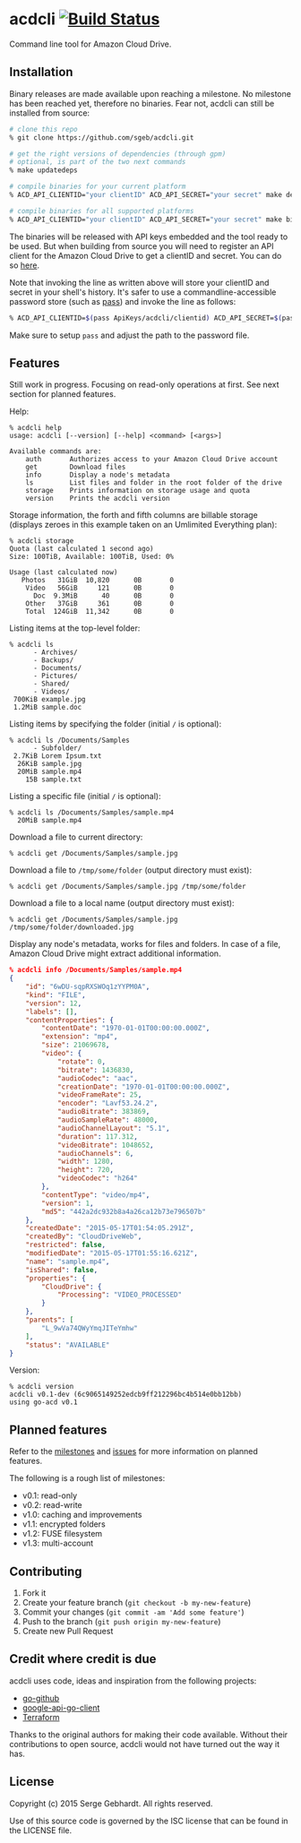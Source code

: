 # acdcli [![Build Status](https://travis-ci.org/sgeb/acdcli.svg?branch=master)](https://travis-ci.org/sgeb/acdcli)

Command line tool for Amazon Cloud Drive.

## Installation

Binary releases are made available upon reaching a milestone. No milestone has
been reached yet, therefore no binaries. Fear not, acdcli can still be installed
from source:

```bash
# clone this repo
% git clone https://github.com/sgeb/acdcli.git

# get the right versions of dependencies (through gpm)
# optional, is part of the two next commands
% make updatedeps

# compile binaries for your current platform
% ACD_API_CLIENTID="your clientID" ACD_API_SECRET="your secret" make dev

# compile binaries for all supported platforms
% ACD_API_CLIENTID="your clientID" ACD_API_SECRET="your secret" make bin
```

The binaries will be released with API keys embedded and the tool ready to be
used. But when building from source you will need to register an API client for
the Amazon Cloud Drive to get a clientID and secret. You can do so
[here](https://developer.amazon.com/public/apis/experience/cloud-drive/content/getting-started).

Note that invoking the line as written above will store your clientID and secret
in your shell's history. It's safer to use a commandline-accessible password
store (such as [pass](http://www.passwordstore.org/)) and invoke the line as
follows:

```bash
% ACD_API_CLIENTID=$(pass ApiKeys/acdcli/clientid) ACD_API_SECRET=$(pass ApiKeys/acdcli/secret) make bin
```

Make sure to setup `pass` and adjust the path to the password file.

## Features

Still work in progress. Focusing on read-only operations at first. See next
section for planned features.

Help:

```
% acdcli help
usage: acdcli [--version] [--help] <command> [<args>]

Available commands are:
    auth       Authorizes access to your Amazon Cloud Drive account
    get        Download files
    info       Display a node's metadata
    ls         List files and folder in the root folder of the drive
    storage    Prints information on storage usage and quota
    version    Prints the acdcli version
```

Storage information, the forth and fifth columns are billable storage (displays
zeroes in this example taken on an Umlimited Everything plan):

```
% acdcli storage
Quota (last calculated 1 second ago)
Size: 100TiB, Available: 100TiB, Used: 0%

Usage (last calculated now)
   Photos   31GiB  10,820      0B       0
    Video   56GiB     121      0B       0
      Doc  9.3MiB      40      0B       0
    Other   37GiB     361      0B       0
    Total  124GiB  11,342      0B       0
```

Listing items at the top-level folder:

```
% acdcli ls
      - Archives/
      - Backups/
      - Documents/
      - Pictures/
      - Shared/
      - Videos/
 700KiB example.jpg
 1.2MiB sample.doc
```

Listing items by specifying the folder (initial `/` is optional):

```
% acdcli ls /Documents/Samples
      - Subfolder/
 2.7KiB Lorem Ipsum.txt
  26KiB sample.jpg
  20MiB sample.mp4
    15B sample.txt
```

Listing a specific file (initial `/` is optional):

```
% acdcli ls /Documents/Samples/sample.mp4
  20MiB sample.mp4
```

Download a file to current directory:

```
% acdcli get /Documents/Samples/sample.jpg
```

Download a file to `/tmp/some/folder` (output directory must exist):

```
% acdcli get /Documents/Samples/sample.jpg /tmp/some/folder
```

Download a file to a local name (output directory must exist):

```
% acdcli get /Documents/Samples/sample.jpg /tmp/some/folder/downloaded.jpg
```

Display any node's metadata, works for files and folders. In case of a file,
Amazon Cloud Drive might extract additional information.

```json
% acdcli info /Documents/Samples/sample.mp4
{
    "id": "6wDU-sqpRXSWOq1zYYPM0A",
    "kind": "FILE",
    "version": 12,
    "labels": [],
    "contentProperties": {
        "contentDate": "1970-01-01T00:00:00.000Z",
        "extension": "mp4",
        "size": 21069678,
        "video": {
            "rotate": 0,
            "bitrate": 1436830,
            "audioCodec": "aac",
            "creationDate": "1970-01-01T00:00:00.000Z",
            "videoFrameRate": 25,
            "encoder": "Lavf53.24.2",
            "audioBitrate": 383869,
            "audioSampleRate": 48000,
            "audioChannelLayout": "5.1",
            "duration": 117.312,
            "videoBitrate": 1048652,
            "audioChannels": 6,
            "width": 1280,
            "height": 720,
            "videoCodec": "h264"
        },
        "contentType": "video/mp4",
        "version": 1,
        "md5": "442a2dc932b8a4a26ca12b73e796507b"
    },
    "createdDate": "2015-05-17T01:54:05.291Z",
    "createdBy": "CloudDriveWeb",
    "restricted": false,
    "modifiedDate": "2015-05-17T01:55:16.621Z",
    "name": "sample.mp4",
    "isShared": false,
    "properties": {
        "CloudDrive": {
            "Processing": "VIDEO_PROCESSED"
        }
    },
    "parents": [
        "L_9wVa74QWyYmqJITeYmhw"
    ],
    "status": "AVAILABLE"
}
```

Version:

```
% acdcli version
acdcli v0.1-dev (6c9065149252edcb9ff212296bc4b514e0bb12bb)
using go-acd v0.1
```

## Planned features

Refer to the [milestones](https://github.com/sgeb/acdcli/milestones) and
[issues](https://github.com/sgeb/acdcli/issues) for more information on planned
features.

The following is a rough list of milestones:

* v0.1: read-only
* v0.2: read-write
* v1.0: caching and improvements
* v1.1: encrypted folders
* v1.2: FUSE filesystem
* v1.3: multi-account

## Contributing

1. Fork it
2. Create your feature branch (`git checkout -b my-new-feature`)
3. Commit your changes (`git commit -am 'Add some feature'`)
4. Push to the branch (`git push origin my-new-feature`)
5. Create new Pull Request

## Credit where credit is due

acdcli uses code, ideas and inspiration from the following projects:

* [go-github](https://github.com/google/go-github)
* [google-api-go-client](https://github.com/google/google-api-go-client)
* [Terraform](https://www.terraform.io/)

Thanks to the original authors for making their code available. Without their
contributions to open source, acdcli would not have turned out the way it has.

## License

Copyright (c) 2015 Serge Gebhardt. All rights reserved.

Use of this source code is governed by the ISC license that can be found in the
LICENSE file.
